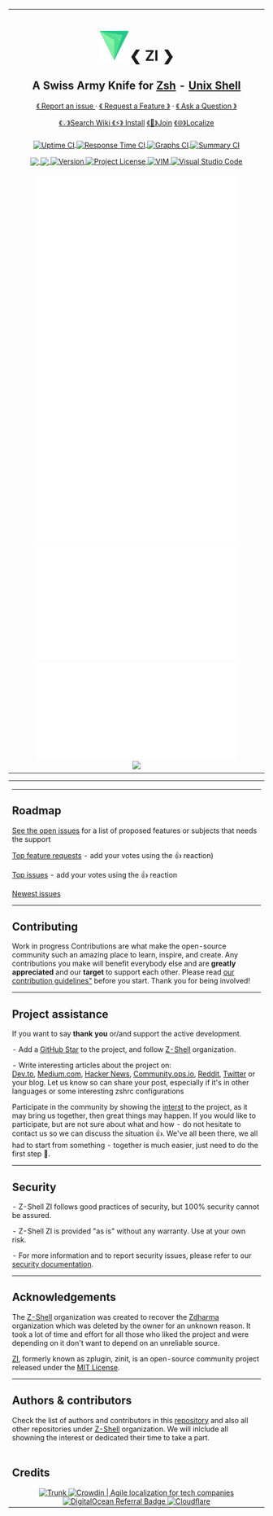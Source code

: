 <div align="justify"><table style="width: 100%; height: auto">
<tr><td align="center">
<h1><a target="_self" href="https://github.com/z-shell/zi">
  <img style="width: 60px; height: 60px" src="https://raw.githubusercontent.com/z-shell/zi/main/docs/images/favicon.svg" 
       alt="❮ ZI ❯ Logo" /></a>❮ ZI ❯</h1><h2> A Swiss Army Knife for <a href="https://zsh.sourceforge.io/">Zsh</a> -
  <a href="https://en.wikipedia.org/wiki/Unix_shell">Unix Shell</a></h2><p>
  <a href="https://github.com/z-shell/zi/issues/new?assignees=&labels=bug+%F0%9F%90%9E&template=01_bug_report.yml&title=bug%3A+">《 Report an issue </a>
        ·
  <a href="https://github.com/z-shell/zi/issues/new?assignees=&labels=feature-request+%F0%9F%92%A1&template=02_feature_request.yml&title=feat%3A+">《 Request a Feature 》</a>
        ·
  <a href="https://github.com/orgs/z-shell/discussions">《 Ask a Question 》</a></p>
  <a href="https://z.digitalclouds.dev/search/">《💡》Search Wiki </a>
  <a href="https://z.digitalclouds.dev/docs/getting_started/installation/">《⚡️》 Install</a>
  <a href="https://github.com/z-shell/community/issues/new?assignees=&labels=%F0%9F%91%A5+member&template=membership.yml&title=team%3A+">《💜》Join</a>
  <a href="https://crowdin.digitalclouds.dev/z-shell/">《🌐》Localize </a></td></tr>
  <tr><td align="center">
    <p><a target="_self" href="https://github.com/z-shell/status/actions?query=workflow%3A%22Uptime+CI%22">
      <img align="center" src="https://github.com/z-shell/status/workflows/Uptime%20CI/badge.svg" alt="Uptime CI"/>
      </a>
      <a target="_self" href="https://github.com/z-shell/status/actions?query=workflow%3A%22Response+Time+CI%22">
        <img
          align="center"
          src="https://github.com/z-shell/status/workflows/Response%20Time%20CI/badge.svg"
          alt="Response Time CI"
        />
      </a>
      <a target="_self" href="https://github.com/z-shell/status/actions?query=workflow%3A%22Graphs+CI%22">
        <img
          align="center"
          src="https://github.com/z-shell/status/workflows/Graphs%20CI/badge.svg"
          alt="Graphs CI"
        />
      </a>
      <a target="_self" href="https://github.com/z-shell/uptime-status/actions?query=workflow%3A%22Summary+CI%22">
        <img
          align="center"
          src="https://github.com/z-shell/status/workflows/Summary%20CI/badge.svg"
          alt="Summary CI"
        />
      </a>
      </p>
    <a
        title="Crowdin"
        target="_self"
        href="https://crowdin.digitalclouds.dev/z-shell"
      >
        <img
          align="center"
          src="https://badges.crowdin.net/e/f108c12713ee8526ac878d5671ad6e29/localized.svg"
        />
      </a>
      <a
        title="Gitter"
        target="_self"
        href="https://gitter.im/z-shell/zi?utm_source=badge&utm_medium=badge&utm_campaign=pr-badge&utm_content=badge"
      >
        <img align="center" src="https://badges.gitter.im/z-shell/zi.svg" />
      </a>
      <a
        title="Releases"
        target="_self"
        href="https://github.com/z-shell/zi/releases"
      >
        <img
          align="center"
          src="https://img.shields.io/github/tag/z-shell/zi.svg"
          alt="Version"
        />
      </a>
      <a
        title="License"
        target="_self"
        href="https://github.com/z-shell/zi/blob/main/LICENSE"
      >
        <img
          align="center"
          src="https://img.shields.io/badge/License-MIT-blue.svg"
          alt="Project License"
        />
      </a>
      <a
        title="VIM"
        target="_self"
        href="https://github.com/z-shell/zi-vim-syntax/"
      >
        <img
          align="center"
          src="https://img.shields.io/badge/--019733?logo=vim"
          alt="VIM"
        />
      </a>
      <a target="_self" href="https://open.vscode.dev/z-shell/zi/">
        <img
          align="center"
          src="https://img.shields.io/badge/--007ACC?logo=visual%20studio%20code&logoColor=ffffff"
          alt="Visual Studio Code"
        />
      </a>
      <p/>
    </td>
  </tr>
  
  <tr>
    <td align="center">
      <img
        align="center"
        style="width: 80%; height: auto"
        src="https://github.com/z-shell/.github/raw/main/metrics/plugin/followup/zi_followup.svg"
      />
      <img
        align="center"
        style="width: 80%; height: auto"
        src="https://raw.githubusercontent.com/z-shell/.github/main/metrics/metrics.svg"
      />
      <img
        align="center"
        style="width: 80%; height: auto"
        src="https://github.com/z-shell/.github/raw/main/metrics/plugin/projects/projects.svg"
      />
    </td>
  </tr>
  <tr>
    <td align="center">
      <a title="ZI WIKI" target="_self" href="https://github.com/z-shell/zw">
        <img
          align="center"
          style="width: 80%; height: auto"
          src="https://github.com/z-shell/.github/raw/main/metrics/plugin/pagespeed/detailed.svg"
        />
      </a>
    </td>
  </tr>
  <tr>
    <td align="center">
      <a title="ZI" target="_self" href="https://twitter.com/zshell_zi">
        <img
          align="center"
          style="width: 80%; height: auto"
          src="https://raw.githubusercontent.com/z-shell/.github/main/metrics/plugin/tweets/tweets.svg"
        />
      </a>
      <a href="https://dev.to/z-shell/">
        <img
          align="center"
          style="width: 80%; height: auto"
          src="https://raw.githubusercontent.com/z-shell/.github/main/metrics/plugin/rss/ops.io.zsh.svg"
        />
      </a>
     <!-- <a href="https://dev.to/tag/zsh/">
        <img
          align="center"
          style="width: 80%; height: auto"
          src="https://raw.githubusercontent.com/z-shell/.github/main/metrics/plugin/rss/dev.tag.zsh.rss.svg"
        />
      </a> -->
    </td>
  </tr>
  <tr>
    <td align="center">
      <a href="https://asciinema.org/a/459358" target="_blank"
        ><img
          style="width: 100%; height: auto"
          src="https://asciinema.org/a/459358.svg"
      /></a>
    </td>
  </tr>
  <table>
    <tr>
      <td align="left">
      <hr />
 <h2>Roadmap</h2>
 <p><a href="https://github.com/z-shell/zi/issues">See the open issues</a> for a list of proposed features or subjects that needs the support</p>
 <p><a href="https://github.com/z-shell/zi/issues?q=label%3Aenhancement+is%3Aopen+sort%3Areactions-%2B1-desc">Top feature requests</a> - add your votes using the 👍 reaction) </p>
 <p><a href="https://github.com/z-shell/zi/issues?q=is%3Aissue+is%3Aopen+label%3Abug+sort%3Areactions-%2B1-desc">Top issues</a> - add your votes using the 👍 reaction </p>
 <p><a href="https://github.com/z-shell/zi/issues?q=is%3Aopen+is%3Aissue+label%3Abug">Newest issues</a>
<hr />
 <h2 align="left">Contributing</h2>
 <p> Work in progress Contributions are what make the open-source community such an amazing place to learn, inspire, and create. Any contributions you
make will benefit everybody else and are <b>greatly appreciated</b> and our <b>target</b> to support each other. Please read <a href="https://github.com/z-shell/community/blob/main/docs/project/CONTRIBUTING.md">our contribution guidelines"</a> before you start. Thank you for being involved! </p>
<hr />
 <h2 align="left">Project assistance</h2>
 <p> If you want to say <b>thank you</b> or/and support the active development.</p>
 <p> - Add a <a href="https://github.com/z-shell/zi">GitHub Star</a> to the project, and follow <a href="https://github.com/z-shell">Z-Shell</a> organization. </p>
 <p> - Write interesting articles about the project on: <br />
  <a href="https://dev.to/">Dev.to</a>, <a href="https://medium.com/">Medium.com</a>, <a href="https://news.ycombinator.com/news">Hacker News</a>, <a href="https://community.ops.io/zsh">Community.ops.io</a>, <a href="https://www.reddit.com/r/zsh/">Reddit</a>, <a href="https://twitter.com/zshell_zi">Twitter</a> or your blog. Let us know so can share your post, especially if it's in other languages or some interesting zshrc configurations </p>
 <p> Participate in the community by showing the <a href="https://github.com/z-shell/community/issues/new?assignees=&labels=%F0%9F%91%A5+member&template=membership.yml&title=team%3A+">interst</a> to the project, as it may bring us together, then great things may happen. If you would like to participate, but are not sure about what and how - do not hesitate to contact us so we can discuss the situation 👍. We've all been there, we all had to start from something - together is much easier, just need to do the first step 🚀. </p>
 <hr />
 <h2 align="left">Security</h2>
 <p> - Z-Shell ZI follows good practices of security, but 100% security cannot be assured.</p>
 <p> - Z-Shell ZI is provided <bold>"as is"</bold> without any <bold>warranty</bold>. Use at your own risk. </p>
 <p> - For more information and to report security issues, please refer to our <a href="https://github.com/z-shell/zi/blob/main/docs/SECURITY.md">security documentation</a>.</p>
 <hr />
 <h2 align="left">Acknowledgements</h2>
 <p> The <a href="https://github.com/z-shell">Z-Shell</a> organization was created to recover the <a href="https://github.com/zdharma">Zdharma</a> organization which was deleted by the owner for an unknown reason. It took a lot of time and effort for all those who liked the project and were depending on it don't want to depend on an unreliable source. </p>
 <p> <a href="https://github.com/z-shell/zi">ZI</a>, formerly known as zplugin, zinit, is an open-source community project released under the <a href="https://github.com/z-shell/zi/blob/main/LICENSE">MIT License</a>.</p>
<hr />
<h2 align="left">Authors & contributors</h2>
 <p> Check the list of authors and contributors in this <a href="https://github.com/z-shell/zi/contributors">repository</a> and also all other repositories under <a href="https://github.com/z-shell">Z-Shell</a> organization. We will inlclude all showning the interest or dedicated their time to take a part.
 </p>
 </td></tr>
  <tr>
    <td align="center">
      <h2 align="left">Credits</h2>
      <a href="https://trunk.io" rel="nofollow">
        <img
          style="width: 140; height: 40px"
          src="https://storage.googleapis.com/digital-space/img/brand/trunk/trunk-white.svg"
          alt="Trunk"
        />
      </a>
      <a
        href="https://crowdin.com/?utm_source=badge&utm_medium=referral&utm_campaign=badge-add-on"
        rel="nofollow"
      >
        <img
          style="width: 140; height: 40px"
          src="https://storage.googleapis.com/digital-space/img/brand/crowdin/localization-at-dark-rounded%402x.png"
          alt="Crowdin | Agile localization for tech companies"
        />
      </a>
      <a
        href="https://www.digitalocean.com/?refcode=090bdb63f800&utm_campaign=Referral_Invite&utm_medium=Referral_Program&utm_source=badge"
        rel="nofollow"
      >
        <img
          style="width: 140; height: 40px"
          src="https://web-platforms.sfo2.digitaloceanspaces.com/WWW/Badge%203.svg"
          alt="DigitalOcean Referral Badge"
        />
      </a>
      <a href="https://cloudflare.com" rel="nofollow">
        <img
          style="width: 140; height: 40px"
          src="https://storage.googleapis.com/digital-space/img/brand/cloudflare/cf-logo-v-rgb.png"
          alt="Cloudflare"
        />
      </a>
    </td>
  </tr>
</table></div>


